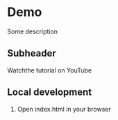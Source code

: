 # Demo

Some description

## Subheader

Watchthe tutorial on YouTube

## Local development

1. Open index.html in your browser